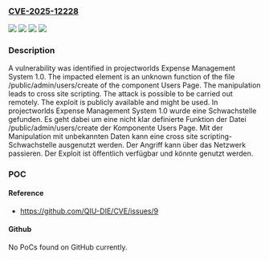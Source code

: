 ### [CVE-2025-12228](https://cve.mitre.org/cgi-bin/cvename.cgi?name=CVE-2025-12228)
![](https://img.shields.io/static/v1?label=Product&message=Expense%20Management%20System&color=blue)
![](https://img.shields.io/static/v1?label=Version&message=1.0%20&color=brightgreen)
![](https://img.shields.io/static/v1?label=Vulnerability&message=Code%20Injection&color=brightgreen)
![](https://img.shields.io/static/v1?label=Vulnerability&message=Cross%20Site%20Scripting&color=brightgreen)

### Description

A vulnerability was identified in projectworlds Expense Management System 1.0. The impacted element is an unknown function of the file /public/admin/users/create of the component Users Page. The manipulation leads to cross site scripting. The attack is possible to be carried out remotely. The exploit is publicly available and might be used.
In projectworlds Expense Management System 1.0 wurde eine Schwachstelle gefunden. Es geht dabei um eine nicht klar definierte Funktion der Datei /public/admin/users/create der Komponente Users Page. Mit der Manipulation mit unbekannten Daten kann eine cross site scripting-Schwachstelle ausgenutzt werden. Der Angriff kann über das Netzwerk passieren. Der Exploit ist öffentlich verfügbar und könnte genutzt werden.

### POC

#### Reference
- https://github.com/QIU-DIE/CVE/issues/9

#### Github
No PoCs found on GitHub currently.

